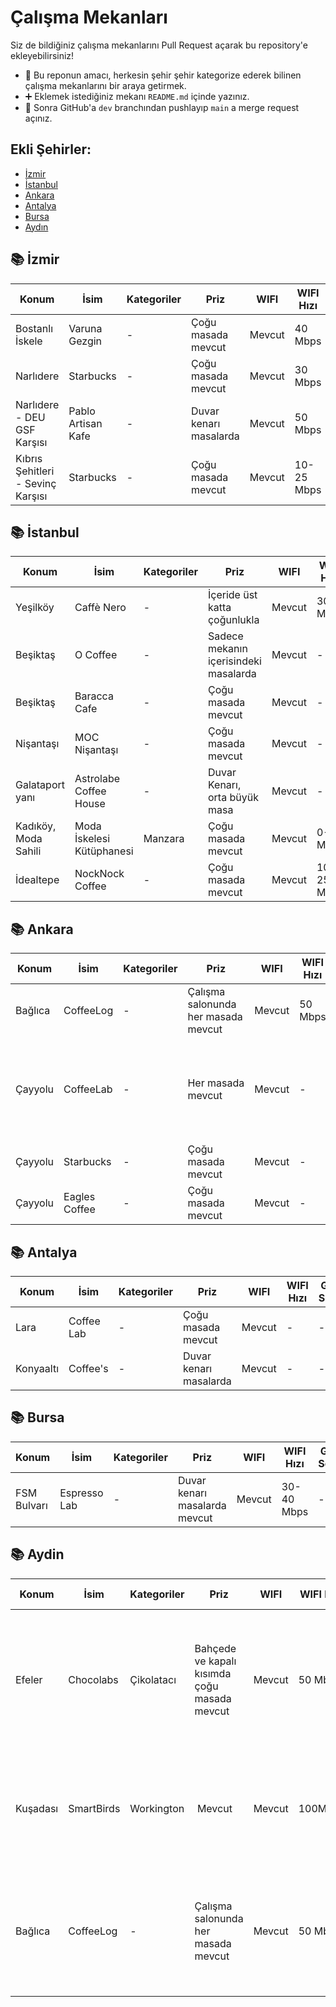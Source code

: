 # Çalışma Mekanları

Siz de bildiğiniz çalışma mekanlarını Pull Request açarak bu repository'e ekleyebilirsiniz!

* 🎯 Bu reponun amacı, herkesin şehir şehir kategorize ederek bilinen çalışma mekanlarını bir araya getirmek.
* ➕ Eklemek istediğiniz mekanı `README.md` içinde yazınız.
* 🔄 Sonra GitHub'a `dev` branchından pushlayıp `main` a merge request açınız.

## Ekli Şehirler:

- [İzmir](#-i̇zmir)
- [İstanbul](#-i̇stanbul)
- [Ankara](#-ankara)
- [Antalya](#-antalya)
- [Bursa](#-bursa)
- [Aydın](#-aydin)


## 📚 İzmir

| Konum                             | İsim                | Kategoriler | Priz                   |   WIFI   |  WIFI Hızı  | Gürültü Seviyesi | Çalışma Saatleri | Instagram Adresi     |
|-----------------------------------|---------------------|-------------|------------------------|----------|-------------|------------------|------------------|----------------------|
| Bostanlı İskele                   | Varuna Gezgin       | -           | Çoğu masada mevcut     |  Mevcut  |     40 Mbps |       5/10       |   09:00 - 01:00  | @varunagezgin        |
| Narlıdere                         | Starbucks           | -           | Çoğu masada mevcut     |  Mevcut  |     30 Mbps |       2/10       |   09:00 - 14:00  | @starbucks_tr        |
| Narlıdere - DEU GSF Karşısı       | Pablo Artisan Kafe  | -           | Duvar kenarı masalarda |  Mevcut  |     50 Mbps |       2/10       |   09:00 - 21:00  | @pabloartisancoffee  |
| Kıbrıs Şehitleri - Sevinç Karşısı | Starbucks           | -           | Çoğu masada mevcut     |  Mevcut  |  10-25 Mbps |       7/10       |   08:00 - 22:00  | @starbucks_tr        |


## 📚 İstanbul

| Konum                       | İsim                        | Kategoriler | Priz                                  |   WIFI   | WIFI Hızı  | Gürültü Seviyesi | Çalışma Saatleri | Instagram Adresi     | Harita                                |
|-----------------------------|-----------------------------|-------------|---------------------------------------|----------|------------|------------------|------------------|----------------------|---------------------------------------|
| Yeşilköy                    | Caffè Nero                  | -           | İçeride üst katta çoğunlukla          |  Mevcut  |    30 Mbps |       4/10       |   09:00 - 00:00  | @caffeneroturkiye    |                                       |
| Beşiktaş                    | O Coffee                    | -           | Sadece mekanın içerisindeki masalarda |  Mevcut  |          - |       6/10       |   10:00 - 01:00  | @ocoffeecompany      |                                       |
| Beşiktaş                    | Baracca Cafe                | -           | Çoğu masada mevcut                    |  Mevcut  |          - |       3/10       |   08:30 - 00:30  | -                    |                                       |
| Nişantaşı                   | MOC Nişantaşı               | -           | Çoğu masada mevcut                    |  Mevcut  |          - |       6/10       |   07:30 - 23:30  | @moc_coffeeofficial  |                                       |
| Galataport yanı             | Astrolabe Coffee House      | -           | Duvar Kenarı, orta büyük masa         |  Mevcut  |          - |       3/10       |   08:00 - 23:00  | @astrolabeturkey     |                                       |
| Kadıköy, Moda Sahili        | Moda İskelesi Kütüphanesi   | Manzara     | Çoğu masada mevcut                    |  Mevcut  |  0-10 Mbps |       3/10       |   09:00 - 22:00  | -                    | https://goo.gl/maps/FaCn4rzU51gGvjNv9 |
| İdealtepe        | NockNock Coffee   | -     | Çoğu masada mevcut                    |  Mevcut  |  10-25 Mbps |       2/10       |   08:00 - 01:00  | https://www.instagram.com/nocknockcoffee/                   | https://goo.gl/maps/pmkm9sXtV26d5Uxa8 |



## 📚 Ankara

| Konum     | İsim         | Kategoriler | Priz                                   | WIFI   | WIFI Hızı | Gürültü Seviyesi | Çalışma Saatleri | Instagram Adresi           | Notlar                                                                                                                                                                                                                                                          |
| --------- | ------------- | ----------- | -------------------------------------- | ------ | ----------- | ------------------- | ------------------- | -------------------------- | --------------------------------------------------------------------------------------------------------------------------------------------------------------------------------------------------------------------------------------------------------------- |
| Bağlıca | CoffeeLog     | -           | Çalışma salonunda her masada mevcut | Mevcut | 50 Mbps     | 3/10                | 09:00 - 23:00       | @coffeelogtr               | Çalışma için bulunan bir katı var, buradaki bilgiler bu çalışma katına özeldir                                                                                                                                                                        |
| Çayyolu  | CoffeeLab     | -           | Her masada mevcut                     | Mevcut | -           | 6/10                | 07:00 - 24:00       | @coffeelabtr               | Bahçesi oldukça büyük hava güzelse açık havada çalışmak için uygun ve prizler mevcut. Kapalı mekan alanı daha küçük. Mekanın detaylı videosu:[https://www.instagram.com/p/CusBo-6AnXi/?hl=en](https://www.instagram.com/p/CusBo-6AnXi/?hl=en) |
| Çayyolu  | Starbucks     | -           | Çoğu masada mevcut                   | Mevcut | -           | 4/10                | 08:00 - 22:00       | @starbucks_tr              |                                                                                                                                                                                                                                                                 |
| Çayyolu  | Eagles Coffee | -           | Çoğu masada mevcut                   | Mevcut | -           | 2/10                | 09:00 - 24:00       | @eaglescoffeeandfoodstudio | 2 katlı ve bahçeli bir mekan ikinci kat çalışmak için çok uygun.                                                                                                                                                                                         |


## 📚 Antalya

| Konum       | İsim        | Kategoriler | Priz                   |   WIFI   | WIFI Hızı   | Gürültü Seviyesi  | Çalışma Saatleri | Instagram Adresi     | Harita                                   
|-------------|-------------|-------------|------------------------|----------|-------------|-------------------|------------------|----------------------|-----------------------------------------|
| Lara        | Coffee Lab  | -           | Çoğu masada mevcut     |  Mevcut  |      -      |         -         |   07:30 - 00:00  | @coffeelabtr         | https://goo.gl/maps/P3gPRApPt1RF47Qr7   |
| Konyaaltı   | Coffee's    | -           | Duvar kenarı masalarda |  Mevcut  |      -      |         -         |   07:45 - 00:30  | @coffeesmycafe       | https://goo.gl/maps/5oSs1JuLB3qgS72ZA   | 


## 📚 Bursa

| Konum       | İsim        | Kategoriler | Priz                   |   WIFI   | WIFI Hızı   | Gürültü Seviyesi  | Çalışma Saatleri | Instagram Adresi     | Harita                                   
|-------------|-------------|-------------|------------------------|----------|-------------|-------------------|------------------|----------------------|-----------------------------------------|
| FSM Bulvarı        | Espresso Lab  | -           | Duvar kenarı masalarda mevcut     |  Mevcut  |      30-40 Mbps      |         -         |   7/24 Açık  | -        | https://goo.gl/maps/9Goepb6HFkPLF9897   |

## 📚 Aydin

| Konum   | İsim      | Kategoriler | Priz                                |   WIFI   | WIFI Hızı | Gürültü Seviyesi | Çalışma Saatleri | Instagram Adresi | Notlar |
|---------|-----------|-------------|-------------------------------------|----------|-----------|------------------|------------------|------------------|-------|
|Efeler| Chocolabs | Çikolatacı | Bahçede ve kapalı kısımda çoğu masada mevcut | Mevcut | 50 Mbps | 4/10 (haftasonları 7/10) | 10:00 - 24:00 | @chocolabs_aydin | AVM içerisinde yer alıyor, haftaiçi çalışmak için uygun ancak haftasonu fazla kalabalık |
|Kuşadası | SmartBirds | Workington | Mevcut | Mevcut | 100Mbps | 0/10 | 08:00-19:00 | @smart_birds_coworking | Günlük, haftalık, aylık abonelik mümkün, kahve çay ikramlar mevcut |
| Bağlıca | CoffeeLog | -           | Çalışma salonunda her masada mevcut |  Mevcut  | 50 Mbps   |      3/10        | 09:00 - 23:00    | @coffeelogtr     |   Çalışma için bulunan bir katı var, buradaki bilgiler bu çalışma katına özeldir     |
